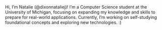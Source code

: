 Hi, I’m Natalie (@dixonnataliej)! I’m a Computer Science student at the University of Michigan, focusing on expanding my knowledge and skills to prepare for real-world applications. Currently, I’m working on self-studying foundational concepts and exploring new technologies. :)


<!---
dixonnataliej/dixonnataliej is a ✨ special ✨ repository because its `README.md` (this file) appears on your GitHub profile.
You can click the Preview link to take a look at your changes.
--->
